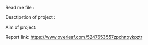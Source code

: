 Read me file : 

Desctiprtion of project :

Aim of project:


Report link: https://www.overleaf.com/5247653557zpchnxykpztr

